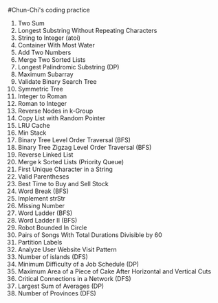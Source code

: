#Chun-Chi's coding practice

1. Two Sum
2. Longest Substring Without Repeating Characters
3. String to Integer (atoi)
4. Container With Most Water
5. Add Two Numbers
6. Merge Two Sorted Lists
7. Longest Palindromic Substring (DP)
8. Maximum Subarray
9. Validate Binary Search Tree
10. Symmetric Tree
11. Integer to Roman
12. Roman to Integer
13. Reverse Nodes in k-Group
14. Copy List with Random Pointer
15. LRU Cache
16. Min Stack
17. Binary Tree Level Order Traversal (BFS)
18. Binary Tree Zigzag Level Order Traversal (BFS)
19. Reverse Linked List
20. Merge k Sorted Lists (Priority Queue)
21. First Unique Character in a String
22. Valid Parentheses
23. Best Time to Buy and Sell Stock
24. Word Break (BFS)
25. Implement strStr
26. Missing Number
27. Word Ladder (BFS)
28. Word Ladder II (BFS)
29. Robot Bounded In Circle
30. Pairs of Songs With Total Durations Divisible by 60
31. Partition Labels
32. Analyze User Website Visit Pattern
33. Number of islands (DFS)
34. Minimum Difficulty of a Job Schedule (DP)
35. Maximum Area of a Piece of Cake After Horizontal and Vertical Cuts 
36. Critical Connections in a Network (DFS)
37. Largest Sum of Averages (DP)
38. Number of Provinces (DFS)

